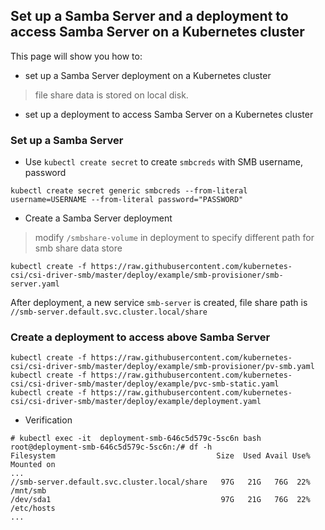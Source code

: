 ## Set up a Samba Server and a deployment to access Samba Server on a Kubernetes cluster
This page will show you how to:
 - set up a Samba Server deployment on a Kubernetes cluster
 > file share data is stored on local disk.
 - set up a deployment to access Samba Server on a Kubernetes cluster

### Set up a Samba Server
 - Use `kubectl create secret` to create `smbcreds` with SMB username, password
```console
kubectl create secret generic smbcreds --from-literal username=USERNAME --from-literal password="PASSWORD"
```

 - Create a Samba Server deployment
> modify `/smbshare-volume` in deployment to specify different path for smb share data store
```console
kubectl create -f https://raw.githubusercontent.com/kubernetes-csi/csi-driver-smb/master/deploy/example/smb-provisioner/smb-server.yaml
```

After deployment, a new service `smb-server` is created, file share path is `//smb-server.default.svc.cluster.local/share`

### Create a deployment to access above Samba Server
```console
kubectl create -f https://raw.githubusercontent.com/kubernetes-csi/csi-driver-smb/master/deploy/example/smb-provisioner/pv-smb.yaml
kubectl create -f https://raw.githubusercontent.com/kubernetes-csi/csi-driver-smb/master/deploy/example/pvc-smb-static.yaml
kubectl create -f https://raw.githubusercontent.com/kubernetes-csi/csi-driver-smb/master/deploy/example/deployment.yaml
```

 - Verification
```console
# kubectl exec -it  deployment-smb-646c5d579c-5sc6n bash
root@deployment-smb-646c5d579c-5sc6n:/# df -h
Filesystem                                    Size  Used Avail Use% Mounted on
...
//smb-server.default.svc.cluster.local/share   97G   21G   76G  22% /mnt/smb
/dev/sda1                                      97G   21G   76G  22% /etc/hosts
...
```
